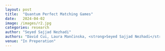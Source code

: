 ```yaml
---
layout: post
title:  "Quantum Perfect Matching Games"
date:   2024-04-02
image: /images/r2.jpg
categories: research
author: "Seyed Sajjad Nezhadi"
authors: "David Cui, Laura Mančinska, <strong>Seyed Sajjad Nezhadi</strong>, and David E. Roberson"
venue: "In Preperation"
---
```

